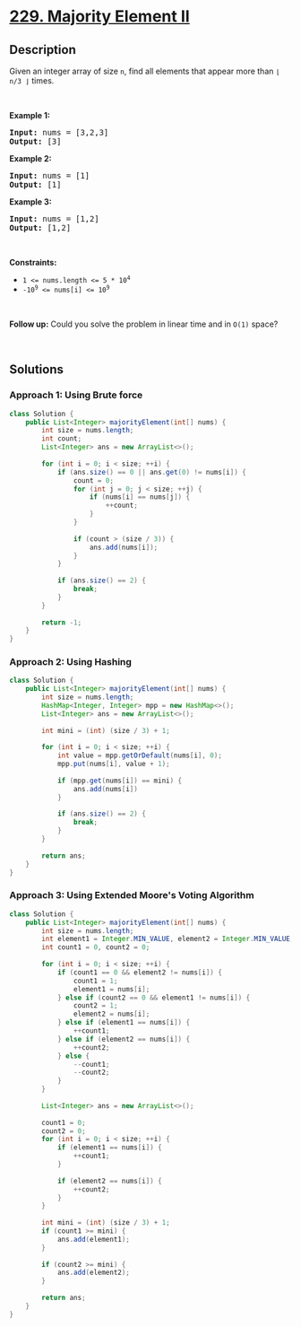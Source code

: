 # [229. Majority Element II](https://leetcode.com/problems/majority-element-ii)

## Description

<p>Given an integer array of size <code>n</code>, find all elements that appear more than <code>&lfloor; n/3 &rfloor;</code> times.</p>
<p>&nbsp;</p>

<p><strong class="example">Example 1:</strong></p>
<pre>
<strong>Input:</strong> nums = [3,2,3]
<strong>Output:</strong> [3]
</pre>

<p><strong class="example">Example 2:</strong></p>
<pre>
<strong>Input:</strong> nums = [1]
<strong>Output:</strong> [1]
</pre>

<p><strong class="example">Example 3:</strong></p>
<pre>
<strong>Input:</strong> nums = [1,2]
<strong>Output:</strong> [1,2]
</pre>
<p>&nbsp;</p>

<p><strong>Constraints:</strong></p>
<ul>
    <li><code>1 &lt;= nums.length &lt;= 5 * 10<sup>4</sup></code></li>
    <li><code>-10<sup>9</sup> &lt;= nums[i] &lt;= 10<sup>9</sup></code></li>
</ul>
<p>&nbsp;</p>

<p><strong>Follow up:</strong> Could you solve the problem in linear time and in <code>O(1)</code> space?</p>
<p>&nbsp;</p>

## Solutions

### **Approach 1: Using Brute force**

```java
class Solution {
    public List<Integer> majorityElement(int[] nums) {
        int size = nums.length;
        int count;
        List<Integer> ans = new ArrayList<>();
        
        for (int i = 0; i < size; ++i) {
            if (ans.size() == 0 || ans.get(0) != nums[i]) {
                count = 0;
                for (int j = 0; j < size; ++j) {
                    if (nums[i] == nums[j]) {
                        ++count;
                    }
                }
                
                if (count > (size / 3)) {
                    ans.add(nums[i]);
                }
            }
            
            if (ans.size() == 2) {
                break;
            }
        }
        
        return -1;
    }
}
```

### **Approach 2: Using Hashing**

```java
class Solution {
    public List<Integer> majorityElement(int[] nums) {
        int size = nums.length;
        HashMap<Integer, Integer> mpp = new HashMap<>();
        List<Integer> ans = new ArrayList<>();
        
        int mini = (int) (size / 3) + 1;
        
        for (int i = 0; i < size; ++i) {
            int value = mpp.getOrDefault(nums[i], 0);
            mpp.put(nums[i], value + 1);
            
            if (mpp.get(nums[i]) == mini) {
                ans.add(nums[i])
            }
            
            if (ans.size() == 2) {
                break;
            }
        }
        
        return ans;
    }
}
```

### **Approach 3: Using Extended Moore's Voting Algorithm**

```java
class Solution {
    public List<Integer> majorityElement(int[] nums) {
        int size = nums.length;
        int element1 = Integer.MIN_VALUE, element2 = Integer.MIN_VALUE;
        int count1 = 0, count2 = 0;
        
        for (int i = 0; i < size; ++i) {
            if (count1 == 0 && element2 != nums[i]) {
                count1 = 1;
                element1 = nums[i];
            } else if (count2 == 0 && element1 != nums[i]) {
                count2 = 1;
                element2 = nums[i];
            } else if (element1 == nums[i]) {
                ++count1;
            } else if (element2 == nums[i]) {
                ++count2;
            } else {
                --count1;
                --count2;
            }
        }
        
        List<Integer> ans = new ArrayList<>();
        
        count1 = 0;
        count2 = 0;
        for (int i = 0; i < size; ++i) {
            if (element1 == nums[i]) {
                ++count1;
            }
            
            if (element2 == nums[i]) {
                ++count2;
            }
        }
        
        int mini = (int) (size / 3) + 1;
        if (count1 >= mini) {
            ans.add(element1);
        }
        
        if (count2 >= mini) {
            ans.add(element2);
        }
        
        return ans;
    }
}
```

<!-- tabs:end -->